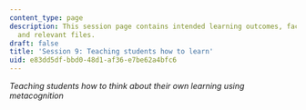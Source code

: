 ```yaml
---
content_type: page
description: This session page contains intended learning outcomes, facilitation notes,
  and relevant files.
draft: false
title: 'Session 9: Teaching students how to learn'
uid: e83dd5df-bbd0-48d1-af36-e7be62a4bfc6
---
```

*Teaching students how to think about their own learning using metacognition*